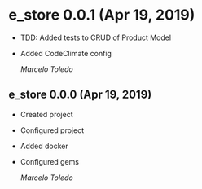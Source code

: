 # e_store 0.0.1 (Apr 19, 2019)

* TDD: Added tests to CRUD of Product Model
* Added CodeClimate config

  *Marcelo Toledo*

## e_store 0.0.0 (Apr 19, 2019)

* Created project
* Configured project
* Added docker
* Configured gems

  *Marcelo Toledo*

